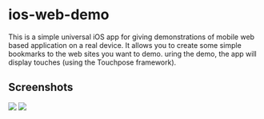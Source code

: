 ios-web-demo
============

This is a simple universal iOS app for giving demonstrations of mobile web based application on a real device. It allows you to create some simple bookmarks to the web sites you want to demo. uring the demo, the app will display touches (using the Touchpose framework).

Screenshots
-----------
![](http://picpaste.com/pics/iOS_Simulator_Screen_shot_17_Jan_2014_08.11.18-JXsPupCU.1389943327.png) 
![](http://picpaste.com/pics/iOS_Simulator_Screen_shot_17_Jan_2014_08.11.46-JqtLKR7q.1389943281.png)
